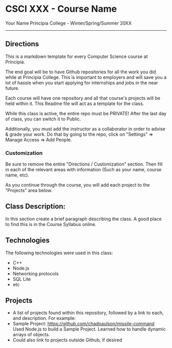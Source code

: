 # CSCI XXX - Course Name
Your Name
Principia College - Winter/Spring/Summer 20XX
___
## Directions
This is a markdown template for every Computer Science course at Principia.

The end goal will be to have Github repositories for all the work you did while at Principia College.  This is important to employers and will save you a lot of hassle when you start applying for internships and jobs in the near future.

Each course will have one repository and all that course's projects will be held within it.  This Readme file will act as a template for the class.

While this class is active, the entire repo must be PRIVATE!  After the last day of class, you can switch it to Public.

Additionally, you must add the instructor as a collaborator in order to advise & grade your work.  Do that by going to the repo, click on "Settings" => Manage Access => Add People.

### Customization
Be sure to remove the entire "Directions / Customization" section.  Then fill in each of the relevant areas with information (Such as your name, course name, etc).

As you continue through the course, you will add each project to the "Projects" area below.

## Class Description:
In this section create a brief paragraph describing the class.  A good place to find this is in the Course Syllabus online.

## Technologies
The following technologies were used in this class:
- C++
- Node.js
- Networking protocols
- SQL Lite
- etc

## Projects

- A list of projects found within this repository, followed by a link to each, and description. For example:
- Sample Project: https://github.com/chadpaulson/missile-command
Used Node.js to build a Sample Project.  Learned how to handle dynamic arrays of objects.
- Could also link to projects outside Github, if desired
